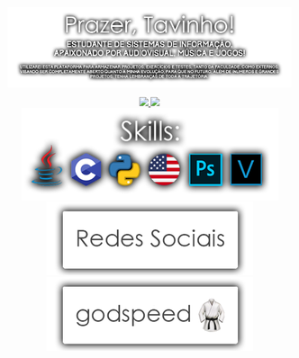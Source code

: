 ![Prazer, Tavinho!](https://raw.githubusercontent.com/otaviobizulli/otaviobizulli/main/gitprazer.png)

<div align="center">
  <a href="https://github.com/otaviobizulli">
  <img height="150em" src="https://github-readme-stats.vercel.app/api?username=otaviobizulli&show_icons=true&theme=graywhite&include_all_commits=true&count_private=true"/>
  <img height="150em" src="https://github-readme-stats.vercel.app/api/top-langs/?username=otaviobizulli&layout=compact&langs_count=7&theme=graywhite"/>
</div>

  
<div align="center">
  <a href="https://github.com/otaviobizulli">
  <img src="https://raw.githubusercontent.com/otaviobizulli/otaviobizulli/main/gitskills.png"/>
</div>
  
  
<div align="center">
  <a href="https://linktr.ee/tavin"> 
  <img src="https://raw.githubusercontent.com/otaviobizulli/otaviobizulli/main/gitsocialmedia.png"/>
  <a href="https://translate.google.com.br/?hl=pt-BR&sl=en&tl=pt&text=godspeed&op=translate"> 
  <img src="https://raw.githubusercontent.com/otaviobizulli/otaviobizulli/main/gitgodspeed.png"/>
</div> 


